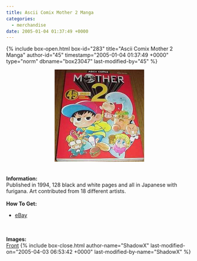 ```yaml
---
title: Ascii Comix Mother 2 Manga
categories:
  - merchandise
date: 2005-01-04 01:37:49 +0000
---
```

{% include box-open.html box-id="283" title="Ascii Comix Mother 2 Manga" author-id="45" timestamp="2005-01-04 01:37:49 +0000" type="norm" dbname="box23047" last-modified-by="45" %}
	<center>
	<img src="/merchandise/images/m2ascii_title.jpg" border="0" alt="Ascii Comix Mother 2 Manga" />
	</center>
	<br /><br />
	<b>Information:</b>
	<br />
	Published in 1994, 128 black and white pages and all in Japanese with furigana. 
	Art contributed from 18 different artists.
	<br /><br />
	<b>How To Get:</b>
	<br />
	<ul>
	<li><a href="http://www.ebay.com">eBay</a></li>
	</ul>
	<br /><br />
	<b>Images:</b>
	<br />
	<a href="/merchandise/images/m2ascii1.jpg">Front</a>
{% include box-close.html author-name="ShadowX" last-modified-on="2005-04-03 06:53:42 +0000" last-modified-by-name="ShadowX" %}
